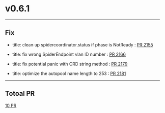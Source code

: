 
# v0.6.1

***

## Fix

* title:	clean up spidercoordinator.status if phase is NotReady : [PR 2155](https://github.com/spidernet-io/spiderpool/pull/2155)

* title:	fix wrong SpiderEndpoint vlan ID number  : [PR 2166](https://github.com/spidernet-io/spiderpool/pull/2166)

* title:	fix potential panic with CRD string method : [PR 2179](https://github.com/spidernet-io/spiderpool/pull/2179)

* title:	optimize the autopool name length to 253 : [PR 2181](https://github.com/spidernet-io/spiderpool/pull/2181)



***

## Totoal PR

[ 10 PR](https://github.com/spidernet-io/spiderpool/compare/v0.6.0...v0.6.1)
